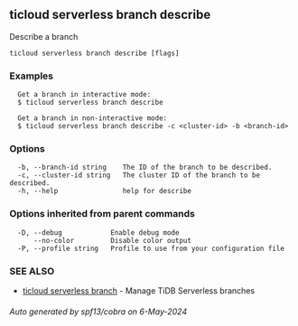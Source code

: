## ticloud serverless branch describe

Describe a branch

```
ticloud serverless branch describe [flags]
```

### Examples

```
  Get a branch in interactive mode:
  $ ticloud serverless branch describe

  Get a branch in non-interactive mode:
  $ ticloud serverless branch describe -c <cluster-id> -b <branch-id>
```

### Options

```
  -b, --branch-id string    The ID of the branch to be described.
  -c, --cluster-id string   The cluster ID of the branch to be described.
  -h, --help                help for describe
```

### Options inherited from parent commands

```
  -D, --debug            Enable debug mode
      --no-color         Disable color output
  -P, --profile string   Profile to use from your configuration file
```

### SEE ALSO

* [ticloud serverless branch](ticloud_serverless_branch.md)	 - Manage TiDB Serverless branches

###### Auto generated by spf13/cobra on 6-May-2024
